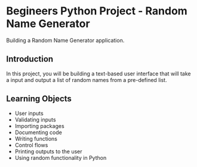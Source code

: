 # Begineers Python Project - Random Name Generator
Building a Random Name Generator application.
## Introduction 
In this project, you will be building a text-based user interface that will take a input and output a list of random names from a pre-defined list. 

## Learning Objects
- User inputs
- Validating inputs
- Importing packages
- Documenting code 
- Writing functions
- Control flows
- Printing outputs to the user
- Using random functionality in Python
